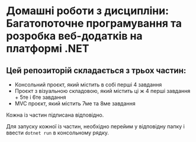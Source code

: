 # Домашні роботи з дисципліни: Багатопоточне програмування та розробка веб-додатків на платформі .NET

## Цей репозиторій складається з трьох частин:
- Консольний проєкт, який містить в собі перші 4 завдання
- Проєкт з візуальною складовою, який містить ці ж 4 перші завдання + 5те і 6те завдання
- MVC проєкт, який містить 7ме та 8ме завдання

Кожна із частин підписана відповідно.

Для запуску кожної із частин, необхідно перейим у відповідну папку і ввести `dotnet run` в консольному рядку.
